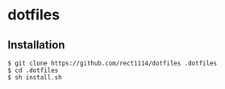 # dotfiles

## Installation

```
$ git clone https://github.com/rect1114/dotfiles .dotfiles
$ cd .dotfiles
$ sh install.sh
```
